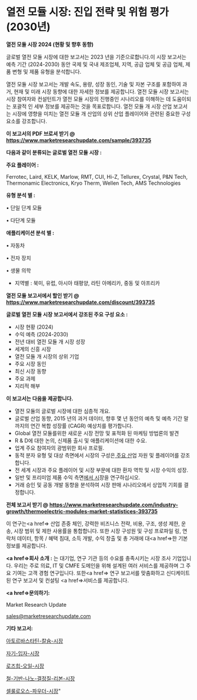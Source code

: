# 열전 모듈 시장: 진입 전략 및 위험 평가(2030년)

<strong>열전 모듈 시장 2024 (현황 및 향후 동향)</strong>

글로벌 열전 모듈 시장에 대한 보고서는 2023 년을 기준으로합니다.이 시장 보고서는 예측 기간 (2024-2030) 동안 국제 및 국내 제조업체, 지역, 공급 업체 및 공급 업체, 제품 변형 및 제품 유형을 분석합니다.

열전 모듈 시장 보고서는 개발 속도, 용량, 성장 동인, 기술 및 자본 구조를 포함하여 과거, 현재 및 미래 시장 동향에 대한 자세한 정보를 제공합니다. 열전 모듈 시장 보고서는 시장 참여자와 컨설턴트가 열전 모듈 시장의 진행중인 시나리오를 이해하는 데 도움이되는 포괄적 인 세부 정보를 제공하는 것을 목표로합니다. 열전 모듈 개 시장 산업 보고서는 시장에 영향을 미치는 열전 모듈 개 산업의 상위 산업 플레이어와 관련된 중요한 구성 요소를 강조합니다.



<strong>이 보고서의 PDF 브로셔 받기 @ <a href=https://www.marketresearchupdate.com/sample/393735>https://www.marketresearchupdate.com/sample/393735</a></strong>



<strong>다음과 같이 분류되는 글로벌 열전 모듈 시장 :</strong>



<strong>주요 플레이어 :</strong>

Ferrotec, Laird, KELK, Marlow, RMT, CUI, Hi-Z, Tellurex, Crystal, P&N Tech, Thermonamic Electronics, Kryo Therm, Wellen Tech, AMS Technologies



<strong>유형 분석 별 :</strong>

• 단일 단계 모듈

• 다단계 모듈



<strong>애플리케이션 분석 별 :</strong>

• 자동차

• 전자 장치

• 생물 의학

<ul>
  <li>지역별 : 북미, 유럽, 아시아 태평양, 라틴 아메리카, 중동 및 아프리카</li>
</ul>


<strong>열전 모듈 보고서에서 할인 받기 @ <a href=https://www.marketresearchupdate.com/discount/393735>https://www.marketresearchupdate.com/discount/393735</a></strong>



<strong>글로벌 열전 모듈 시장 보고서에서 강조된 주요 구성 요소 :</strong>
<ul>
  <li>시장 현황 (2024)</li>
  <li>수익 예측 (2024-2030)</li>
  <li>전년 대비 열전 모듈 개 시장 성장</li>
  <li>세계의 신흥 시장</li>
  <li>열전 모듈 개 시장의 상위 기업</li>
  <li>주요 시장 동인</li>
  <li>최신 시장 동향</li>
  <li>주요 과제</li>
  <li>지리적 해부</li>
</ul>


<strong>이 보고서는 다음을 제공합니다.</strong>
<ul>
  <li>열전 모듈의 글로벌 시장에 대한 심층적 개요.</li>
  <li>글로벌 산업 동향, 2015 년의 과거 데이터, 향후 몇 년 동안의 예측 및 예측 기간 말까지의 연간 복합 성장률 (CAGR) 예상치를 평가합니다.</li>
  <li>Global 열전 모듈를위한 새로운 시장 전망 및 표적화 된 마케팅 방법론의 발견</li>
  <li>R &amp; D에 대한 논의, 신제품 출시 및 애플리케이션에 대한 수요.</li>
  <li>업계 주요 참여자의 광범위한 회사 프로필.</li>
  <li>동적 분자 유형 및 대상 측면에서 시장의 구성은<a href=> 주요 산</a>업 자원 및 플레이어를 강조합니다.</li>
  <li>전 세계 시장과 주요 플레이어 및 시장 부문에 대한 환자 역학 및 시장 수익의 성장.</li>
  <li>일반 및 프리미엄 제품 수익 측면<a href=>에서 시</a>장을 연구하십시오.</li>
  <li>거래 승인 및 공동 개발 동향을 분석하여 시장 판매 시나리오에서 상업적 기회를 결정합니다.</li>
</ul>



<strong>전체 보고서 받기 @ <a href=https://www.marketresearchupdate.com/industry-growth/thermoelectric-modules-market-statistices-393735>https://www.marketresearchupdate.com/industry-growth/thermoelectric-modules-market-statistices-393735</a></strong>

이 연구는<a href=> 산업 존중</a> 체인, 강력한 비즈니스 전략, 비용, 구조, 생성 제한, 운송, 시장 범위 및 제한 사용률을 통합합니다. 또한 시장 구성원 및 구성 프로파일 링, 연락처 데이터, 항목 / 혜택 침대, 소득 개발, 수익 창출 및 총 거래에 대<a href=>한 기본 </a>정보를 제공합니다.



<strong><a href=>회사 소</a>개 :</strong>
는 대기업, 연구 기관 등의 수요를 충족시키는 시장 조사 기업입니다. 우리는 주로 의료, IT 및 CMFE 도메인을 위해 설계된 여러 서비스를 제공하며 그 주요 기여는 고객 경험 연구입니다. 또한<a href=> 연구 보</a>고서를 맞춤화하고 신디케이트 된 연구 보고서 및 컨설팅 <a href=>서비스</a>를 제공합니다.



<strong><a href=>문의하기:</a></strong>

Market Research Update

sales@marketresearchupdate.com



<strong>기타 보고서:</strong>

<a href=https://www.linkedin.com/pulse/아토르바스타틴-칼슘-시장-동향-및-성장-전망-survey-spotlight-pro-24-analysis/>아토르바스타틴-칼슘-시장</a>

<a href=https://www.linkedin.com/pulse/자기-입자-시장-세분화-연구-및-목표-고객2029년-trendsetters-talk-360-analysis-l3jhf/>자기-입자-시장</a>

<a href=https://www.linkedin.com/pulse/로즈힙-오일-시장-세분화-연구-및-목표-고객2029년-consumer-connection-chronicles-24--fcojf/>로즈힙-오일-시장</a>

<a href=https://www.linkedin.com/pulse/철-기반-나노-결정질-리본-시장-경쟁-분석-및-성장-잠재력-2030-hpzpf/>철-기반-나노-결정질-리본-시장</a>

<a href=https://www.linkedin.com/pulse/셀룰로오스-파우더-시장-규모-및-성장-2023-market-matrix-musings-analysis-bopjf/>셀룰로오스-파우더-시장</a>"
